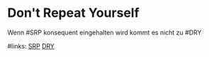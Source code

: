# Don't Repeat Yourself

Wenn #SRP konsequent eingehalten wird kommt es nicht zu #DRY

#links:
[SRP](https://www.youtube.com/watch?v=xo7Ol4JUNVA)
[DRY](https://www.youtube.com/watch?v=JSx96SnDVKg)
